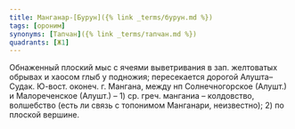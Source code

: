 ```yaml
---
title: Манганар-[Бурун]({% link _terms/бурун.md %})
tags: [ороним]
synonyms: [Тапчан]({% link _terms/тапчан.md %})
quadrants: [Ж1]
---
```


Обнаженный плоский мыс с ячеями выветривания в зап. желтоватых обрывах и хаосом
глыб у подножия; пересекается дорогой Алушта–Судак. Ю-вост. оконеч. г. Мангана,
между нп Солнечногорское (Алушт.) и Малореченское (Алушт.) – 1) ср. греч.
манганиа – колдовство, волшебство (есть ли связь с топонимом Манганари,
неизвестно); 2) по плоской вершине.
